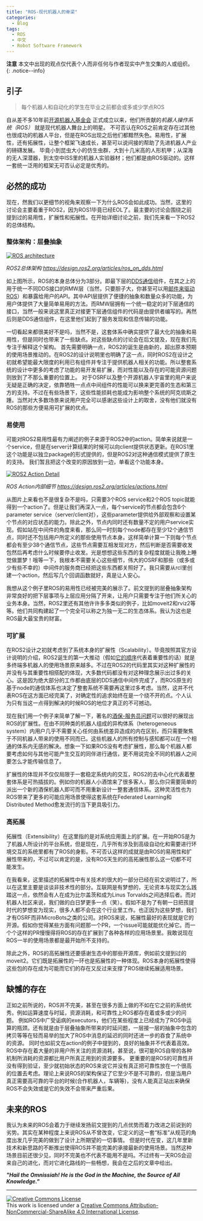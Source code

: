 ```yaml
---
title: "ROS-现代机器人的脊梁"
categories:
  - Blog
tags:
  - ROS
  - 中文
  - Robot Software Framework
---
```

**注意** 本文中出现的观点仅代表个人而非任何与作者现实中产生交集的人或组织。
{: .notice--info}

## 引子

> 每个机器人和自动化的学生在毕业之前都会或多或少学点ROS

自从差不多10年前[开源机器人基金会](https://www.openrobotics.org/) 正式成立以来，他们所贡献的*机器人操作系统（ROS）* 就是现代机器人舞台上的明星。
不可否认在ROS之前肯定存在过其他也很成功的机器人平台，但是在ROS出现之后他们都黯然失色。易用性，扩展性，还有拓展性，让整个框架飞速成长，甚至可以说间接的帮助了先进机器人产业的磅礴发展。
毕竟小到昆虫大小的仿生虫群，大到十几米高的人形机甲；从深海的无人深潜器，到太空中ISS里的机器人实验器材；他们都是由ROS驱动的。这样一套统一泛用的框架无可否认必定是优秀的。

## 必然的成功
现在，然我们以更细节的视角来观察一下为什么ROS会如此成功。当然，这里的讨论会主要着重于ROS2，因为ROS1毕竟已经EOL了。最主要的讨论会围绕之前提到过的易用性，扩展性和拓展性。在开始详细讨论之前，我们先来看一下ROS2的总体结构。

### 整体架构：层叠抽象

<a rel="ROS architecture" href="https://design.ros2.org/articles/ros_on_dds.html"><img alt="ROS architecture"  style="border-width:0" src="https://design.ros2.org/img/ros_on_dds/api_levels.png"></a>

*ROS2总体架构 https://design.ros2.org/articles/ros_on_dds.html*

如上图所示，ROS的本身总体分为3部分。即最下层的[DDS通信](https://www.dds-foundation.org/what-is-dds-3/)组件，在其之上的用于统一不同DDS接口的RMW层（当然，只要胆子大，你甚至可以用[邮件来驱动ROS](https://christophebedard.com/ros-2-over-email/)）和暴露给用户的API。其中API层提供了便捷的抽象和数量众多的功能，为用户体提供了大量简单易用的方法。而RMW层拥有一个统一稳定的对下层通信的接口，当然一般来说这里真正对接更下层通信组件的代码是由提供者编写的。再然后则是DDS通信组件，在这里他们起到了服务发现和信息传输的功能。

一切看起来都很美好不是吗，当然不是，这套体系中确实提供了最大化的抽象和易用性，但是同时也带来了一些缺点。对这些缺点的讨论会在后文提及，现在我们先专注于解释这个架构。
首先需要明确一点，ROS2的诞生是由新的，超出原本预期的使用场景推动的。在ROS2的设计说明里也明确了这一点，同时ROS2在设计之初就希望能最大限度的利用已有组件并专注于提供机器人相关的功能。所以整套系统的设计中更多的考虑了功能的易开发易扩展，而对性能以及存在的可能资源问题则放到了不那么重要的位置上。
对于OSRF以及整个开源机器人宇宙里的用户来说无疑是正确的决定，依靠牺牲一点点中间组件的性能可以换来更完善的生态和第三方的支持。不过在有些场景下，这些性能损耗也能成为影响整个系统的阿克琉斯之踵。当然对大多数场景来说用户完全可以感谢这些设计上的取舍，没有他们就没有ROS的那些方便易用可扩展的优点。

### 易使用
可能对ROS2易用性最有力阐述的例子来源于ROS2中的action。简单来说就是一个service，但是在server计算结果的时候可以向client提供状态更新。在ROS1里这个功能是以独立package的形式提供的，但是ROS2对这种通信模式提供了原生的支持。
我们暂且把这个改变的原因放到一边，单看这个功能本身。

<a rel="ROS2 Action" href="https://design.ros2.org/articles/actions.html"><img alt="ROS2 Action Detail" style="border-width:0" src="https://design.ros2.org/img/actions/interaction_overview.png"></a>

*ROS Action内部细节 https://design.ros2.org/articles/actions.html*  

从图片上来看也不是很复杂不是吗，只需要3个ROS service和2个ROS topic就能得到一个action了。但是让我们再深入一点，每个service的节点都会包含6个parameter service（server/client对），这些parameter提供给外部观察和设置某个节点的对应状态的能力。除此之外，节点内同时还有数量不定的用户service实现。假如站在中间件的角度来看，那么同一时刻每个node都存在至少12个通信节点，同时还不包括用户所定义的那些使用节点本身。这样简单计算一下则每个节点都会有至少38个通信节点，这些节点需要互相发现对方，然后判断是否需要收发包然后再考虑什么时候要停止收发。光是想想这些东西的复杂程度就能让我晚上睡觉做噩梦！哦等一下，我根本不需要关心这些细节，伟大的OSRF和那些（或多或少有些不幸的）中间件的服务商已经把这些东西都关照好了。我只需要从rcl里创建一个action，然后写几个回调函数就好，真是让人安心。

我想从这个例子里ROS的易用性已经被完美的展示了。前文提到的层叠抽象架构非常良好的把下层事项与上层应用分隔了开来，让用户只需要专注于他们所关心的业务本身。当然，ROS2里还有其他许许多多类似的例子，比如moveit2和rviz2等等。他们共同构建起了一个完全可以称之为独一无二的生态体系。我认为这也是ROS最大最宝贵的财富。

### 可扩展
在ROS2设计之初就考虑到了系统本身的扩展性（Scalability）。毕竟按照其官方设计说明的介绍，ROS2诞生的第一大推动（假如[它的顺序](https://design.ros2.org/articles/why_ros2.html)代表着重要性的话）就是多终端多机器人的使用场景原来越多。不过在ROS2的代码里其实对这种扩展性的并没有与其重要性相搭配的体现，大多数代码都没有对这种理念展示出过多的关心。这是因为绝大部分的工作都由底层的DDS通信中间件完成了，而ROS原生的基于node的通信体系也决定了整套系统不需要再这里过多考虑。当然，这并不代表ROS在这方面已经完美了，对确定性的追求始终在是一个绕不开的点。个人认为只有当这一点得到解决的时候ROS的地位才真正的不可撼动。

现在我们用一个例子来简单了解一下，著名的[酒保-服务员问题](https://lis.csail.mit.edu/pubs/amato-ijrr17.pdf)可以很好的展现出ROS的扩展性。在由不同种类的机器人组成的异构体系（heterogeneous system）内用户几乎不需要关心任何由系统差异造成的内在区别，而只需要聚焦于不同机器人带来的使用不同而已。这些机器人的所有控制与感知都可以在一个相通的体系内无感的解决。想象一下如果ROS没有考虑扩展性，那么每个机器人都要考虑如何与其他可能产生交互的同伴进行通信，更不用说完全不同的机器人之间要怎么才能传输信息了。

扩展性的体现并不仅仅局限于一套稳定系统内的交互，ROS2的去中心化代表着整套体系是可热插拔的。例如你的机器人小酒馆来了很多客人，那么你只需要简单的派出一个新的酒保机器人即可而不用重新设计一整套通信体系。这种灵活性也为ROS带来了更多的可能应用场景使得这套系统在Federated Learning和Distributed Method愈发流行的当下更具吸引力。

### 高拓展
拓展性（Extensibility）在这里指的是对系统应用面上的扩展。在一开始ROS是为了机器人所设计的平台系统，但是现在，几乎所有涉及到高级自动化和需要进行环境交互的系统里都有了ROS的身影。不可否认这样的成就是由ROS的易用性和扩展性带来的，不过可以肯定的是，没有ROS天生的的高拓展性那么这一切都不可能发生。

在我看来，这里描述的拓展性中有关技术的很大的一部分已经在前文说明过了，所以在这里主要是谈谈非技术性的部分。互联网是有梦想的，无论资本与现实怎么践踏这一点，依然会有人在成为比尔盖茨和成为Linus Torvalds之间选择后者。而对机器人社区来说，我们做的白日梦更多一点（笑）。假如不是为了有朝一日把孩提时代的梦想变为现实，很多人都不会在这个行业里工作。也正因为这些梦想，我们才有OSRF而非MicroBots之类的公司。对ROS来说，拓展性最好的表现就是它的开源。假如你觉得某些方面有问题那一个PR，一个issue可能就能优化掉它。而一个个这样的PR慢慢得将ROS的存在扩展到了各种各样的应用场景里。我敢说现在ROS一半的使用场景都是最开始所不支持的。

除此之外，ROS的高拓展性还要感谢生态中的那些开源库，例如前文提到过的moveit2。它们既是拓展性的一环也是拓展性的一种体现。ROS本身的拓展性使得这些包的存在成为可能而它们的存在又反过来支撑了ROS继续拓展适用场景。

## 缺憾的存在

正如之前所说的，ROS并不完美，甚至在很多方面上做的不如在它之前的系统优秀。例如运算速度与时延，资源消耗，和可靠性上ROS都存在着或多或少的问题。
例如ROS中广受诟病的executors，他们在某些程度上已经成为了ROS中运算的瓶颈。还有就是由于层叠抽象所带来的时延问题，一层接一层的抽象中包含的拷贝等等在轻而易举的加大了ROS中消息的延迟的同时还进一步的吞食了系统中的资源。
同时也如前文在action的例子中提到的，良好的抽象并不代表着高效。ROS中存在着大量的非用户所关注的资源消耗，甚至说，很可能ROS自带的各种机制所消耗的资源都比用户所真正用到的资源要多。
更重要的是ROS的可靠性并没有得到验证，至少就初始状态的ROS来说它并没有真正把可靠性放在一个很高的位置去考虑。理论上来说ROS的架构保证了它至少不是不可靠的，但是当用户真正需要高可靠的平台的时候(合作机器人，车辆等)，没有人能真正站出来确保ROS不会失效或是它的失效不会带来严重后果。

## 未来的ROS

我认为未来的ROS会着力于继续发扬前文提到的几点优势而着力改进之前说到的劣势。其实在某种程度上来说ROS从不曾改变，它定义的这一套“标准”从规范的角度出发几乎完美的做到了设计上所期望的一切事情。
但是时代在变，这几年里新技术和新思路的不断推出使得ROS并不能完美的承接最新的使用场景。当然这种场景目前还很少见，同时不完美也不代表不能用不是吗。不过终有一天ROS会迎来自己的进化，而对它进化路线的一些畅想，我会在之后的文章中给出。

***"Hail the Omnissiah! He is the God in the Machine, the Source of All Knowledge."***

---

<a rel="license" href="http://creativecommons.org/licenses/by-nc-sa/4.0/"><img alt="Creative Commons License" style="border-width:0" src="https://i.creativecommons.org/l/by-nc-sa/4.0/88x31.png" /></a><br />This work is licensed under a <a rel="license" href="http://creativecommons.org/licenses/by-nc-sa/4.0/">Creative Commons Attribution-NonCommercial-ShareAlike 4.0 International License</a>.